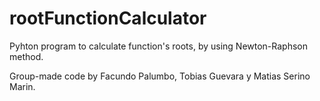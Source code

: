 # rootFunctionCalculator
Pyhton program to calculate function's roots, by using Newton-Raphson method. 

Group-made code by Facundo Palumbo, Tobias Guevara y Matias Serino Marin. 

